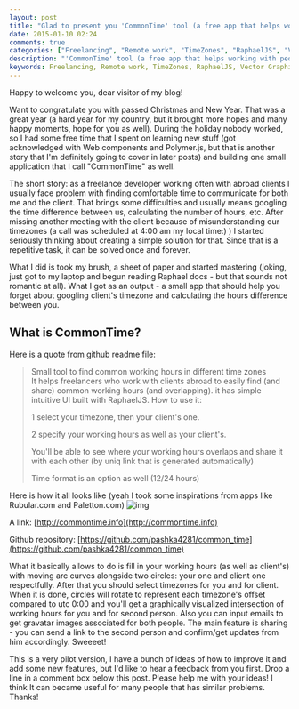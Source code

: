 ```yaml
---
layout: post
title: "Glad to present you 'CommonTime' tool (a free app that helps working with people from different timezones)"
date: 2015-01-10 02:24
comments: true
categories: ["Freelancing", "Remote work", "TimeZones", "RaphaelJS", "Vector Graphics"]
description: "'CommonTime' tool (a free app that helps working with people from different timezones)"
keywords: Freelancing, Remote work, TimeZones, RaphaelJS, Vector Graphics, small apps, Pavlo Sirous, Web design, freelancing, remote work, vector design, vector graphics
---
```


Happy to welcome you, dear visitor of my blog!

Want to congratulate you with passed Christmas and New Year. That was a great year (a hard year for my country, but it brought more hopes and many happy moments, hope for you as well).
During the holiday nobody worked, so I had some free time that I spent on learning new stuff (got acknowledged with Web components and Polymer.js, but that is another story that I'm definitely going to cover in later posts) and building one small application that I call "CommonTime" as well.

<!-- More -->

The short story: as a freelance developer working often with abroad clients I usually face problem with finding comfortable time to communicate for both me and the client. That brings some difficulties and usually means googling the time difference between us, calculating the number of hours, etc. After missing another meeting with the client because of misunderstanding our timezones (a call was scheduled at 4:00 am my local time:) ) I started seriously thinking about creating a simple solution for that.
Since that is a repetitive task, it can be solved once and forever. 

What I did is took my brush, a sheet of paper and started mastering (joking, just got to my laptop and begun reading Raphael docs - but that sounds not romantic at all). What I got as an output - a small app that should help you forget about googling client's timezone and calculating the hours difference between you.

What is CommonTime?
---------
Here is a quote from github readme file:

> Small tool to find common working hours in different time zones  
> It helps freelancers who work with clients abroad to easily find (and share) common working hours (and overlapping).
> it has simple intuitive UI built with RaphaelJS.
> How to use it:
>
> 1 select your timezone, then your client's one.
> 
> 2 specify your working hours as well as your client's.
> 
> You'll be able to see where your working hours overlaps and share it with each other 
(by uniq link that is generated automatically)
> 
> Time format is an option as well (12/24 hours)


Here is how it all looks like (yeah I took some inspirations from apps like Rubular.com and Paletton.com)
![img](http://gdurl.com/e7H1)

A link:
[http://commontime.info](http://commontime.info)

Github repository:
[https://github.com/pashka4281/common_time](https://github.com/pashka4281/common_time)


What it basically allows to do is fill in your working hours (as well as client's) with moving arc curves alongside two circles: your one and client one respectfully.
After that you should select timezones for you and for client. When it is done, circles will rotate to represent each timezone's offset compared to utc 0:00
and you'll get a graphically visualized intersection of working hours for you and for second person. Also you can input emails to get gravatar images associated for both people.
The main feature is sharing - you can send a link to the second person and confirm/get updates from him accordingly.
Sweeeet!


This is a very pilot version, I have a bunch of ideas of how to improve it and add some new features, but I'd like to hear a feedback from you first. Drop a line in a comment box below this post.
Please help me with your ideas! I think It can became useful for many people that has similar problems.
Thanks!